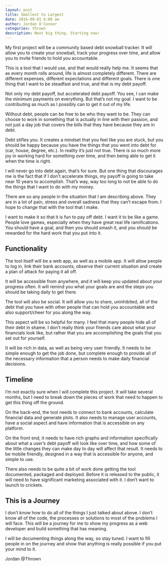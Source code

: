 ```yaml
---
layout: post  
title: Smallest to Largest
date: 2016-09-01 6:00 am  
author: Jordan O'Connor  
categories: thrown
description: Next big thing. Starting now!
---
```


My first project will be a community based debt snowball tracker. It will allow you to create your snowball, track your progress over time, and allow you to invite friends to hold you accountable.

This is a tool that I would use, and that would really help me. It seems that as every month rolls around, life is almost completely different. There are different expenses, different expectations and different goals. There is one thing that I want to be steadfast and true, and that is my debt payoff.

Not only my debt payoff, but accelerated debt payoff. You see, I can make the minimum payments on everything. But that’s not my goal. I want to be contributing as much as I possibly can to get it out of my life.

Without debt, people can be free to be who they want to be. They can choose to work in something that is actually in line with their passion, and not just a day job that covers the bills that they have because they are in debt.

Debt stifles you. It creates a mindset that you feel like you are stuck, but you should be happy because you have the things that you went into debt for (car, house, degree, etc.). In reality it’s just not true. There is so much more joy in working hard for something over time, and then being able to get it when the time is right.

I will never go into debt again, that’s for sure. But one thing that discourages me is the fact that if I don’t accelerate things, my payoff is going to take near 10 years to accomplish. That’s way, way too long to not be able to do the things that I want to do with my money.

There are so any people in the situation that I am describing above. They are in a lot of pain, stress and overall sadness that they can’t escape from. I hope to change that with the tool that I make.

I want to make it so that it is fun to pay off debt. I want it to be like a game. People love games, especially when they have great real life ramifications. You should have a goal, and then you should smash it, and you should be rewarded for the hard work that you put into it.

## Functionality

The tool itself will be a web app, as well as a mobile app. It will allow people to log in, link their bank accounts, observe their current situation and create a plan of attack for paying it all off.

It will be accessible from anywhere, and it will keep you updated about your progress often. It will remind you what your goals are and the steps you should be taking daily to get there.

The tool will also be social. It will allow you to share, uninhibited, all of the debt that you have with other people that can hold you accountable and also support/cheer for you along the way.

This aspect will be so helpful for many. I feel that many people hide all of their debt in shame. I don’t really think your friends care about what your financials look like, but rather that you are accomplishing the goals that you set out for yourself.

It will be rich in data, as well as being very user friendly. It needs to be simple enough to get the job done, but complete enough to provide all of the necessary information that a person needs to make daily financial decisions.

## Timeline

I’m not exactly sure when I will complete this project. It will take several months, but I need to break down the pieces of work that need to happen to get this thing off the ground.

On the back-end, the tool needs to connect to bank accounts, calculate financial data and generate plots. It also needs to manage user accounts, have a social aspect and have information that is accessible on any platform.

On the front end, it needs to have rich graphs and information specifically about what a user’s debt payoff will look like over time, and how some of the little changes they can make day to day will affect that result. It needs to be mobile friendly, designed in a way that is accessible for anyone, and simple to use.

There also needs to be quite a bit of work done getting the tool documented, packaged and deployed. Before it is released to the public, it will need to have significant marketing associated with it. I don’t want to launch to crickets.

## This is a Journey

I don’t know how to do all of the things I just talked about above. I don’t know all of the code, the processes or solutions to most of the problems I will face. This will be a journey for me to show my progress as a web developer and build something that has meaning.

I will be documenting things along the way, so stay tuned. I want to fill people in on the journey and show that anything is really possible if you put your mind to it.

Jordan @Thrown
